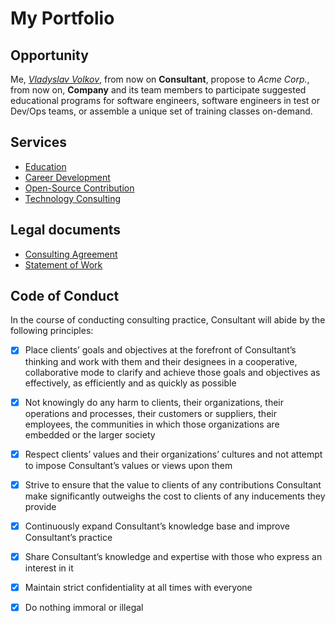 # My Portfolio

## Opportunity

Me, [_Vladyslav Volkov_](https://github.com/vladyslavvolkov), from now on **Consultant**, propose to _Acme Corp._,
from now on, **Company** and its team members to participate suggested educational programs for software engineers,
software engineers in test or Dev/Ops teams, or assemble a unique set of training classes on-demand.

## Services

- [Education](services/education)
- [Career Development](services/career-development)
- [Open-Source Contribution](services/oper-source-contribution)
- [Technology Consulting](services/technology-consulting)

## Legal documents

- [Consulting Agreement](legal/consulting-agreement.md)
- [Statement of Work](legal/statement-of-work.md)

## Code of Conduct

In the course of conducting consulting practice, Consultant will abide by the following principles:

- [x] Place clients’ goals and objectives at the forefront of Consultant’s thinking and work with them and their
designees in a cooperative, collaborative mode to clarify and achieve those goals and objectives as effectively, as
efficiently and as quickly as possible

- [x] Not knowingly do any harm to clients, their organizations, their operations and processes, their customers or
suppliers, their employees, the communities in which those organizations are embedded or the larger society

- [x] Respect clients’ values and their organizations’ cultures and not attempt to impose Consultant’s values or views
upon them

- [x] Strive to ensure that the value to clients of any contributions Consultant make significantly outweighs the cost
to clients of any inducements they provide

- [x] Continuously expand Consultant’s knowledge base and improve Consultant’s practice

- [x] Share Consultant’s knowledge and expertise with those who express an interest in it

- [x] Maintain strict confidentiality at all times with everyone

- [x] Do nothing immoral or illegal
